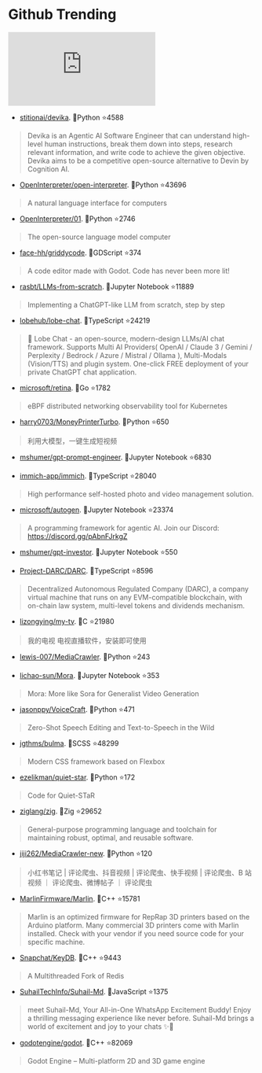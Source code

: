# Github Trending 
 ![daily-bing](https://api.isoyu.com/bing_images.php) 
 - [stitionai/devika](https://github.com/stitionai/devika). 💪Python ⭐4588 
 > Devika is an Agentic AI Software Engineer that can understand high-level human instructions, break them down into steps, research relevant information, and write code to achieve the given objective. Devika aims to be a competitive open-source alternative to Devin by Cognition AI. 
 - [OpenInterpreter/open-interpreter](https://github.com/OpenInterpreter/open-interpreter). 💪Python ⭐43696 
 > A natural language interface for computers 
 - [OpenInterpreter/01](https://github.com/OpenInterpreter/01). 💪Python ⭐2746 
 > The open-source language model computer 
 - [face-hh/griddycode](https://github.com/face-hh/griddycode). 💪GDScript ⭐374 
 > A code editor made with Godot. Code has never been more lit! 
 - [rasbt/LLMs-from-scratch](https://github.com/rasbt/LLMs-from-scratch). 💪Jupyter Notebook ⭐11889 
 > Implementing a ChatGPT-like LLM from scratch, step by step 
 - [lobehub/lobe-chat](https://github.com/lobehub/lobe-chat). 💪TypeScript ⭐24219 
 > 🤯 Lobe Chat - an open-source, modern-design LLMs/AI chat framework. Supports Multi AI Providers( OpenAI / Claude 3 / Gemini / Perplexity / Bedrock / Azure / Mistral / Ollama ), Multi-Modals (Vision/TTS) and plugin system. One-click FREE deployment of your private ChatGPT chat application. 
 - [microsoft/retina](https://github.com/microsoft/retina). 💪Go ⭐1782 
 > eBPF distributed networking observability tool for Kubernetes 
 - [harry0703/MoneyPrinterTurbo](https://github.com/harry0703/MoneyPrinterTurbo). 💪Python ⭐650 
 > 利用大模型，一键生成短视频 
 - [mshumer/gpt-prompt-engineer](https://github.com/mshumer/gpt-prompt-engineer). 💪Jupyter Notebook ⭐6830 
 >  
 - [immich-app/immich](https://github.com/immich-app/immich). 💪TypeScript ⭐28040 
 > High performance self-hosted photo and video management solution. 
 - [microsoft/autogen](https://github.com/microsoft/autogen). 💪Jupyter Notebook ⭐23374 
 > A programming framework for agentic AI. Join our Discord: https://discord.gg/pAbnFJrkgZ 
 - [mshumer/gpt-investor](https://github.com/mshumer/gpt-investor). 💪Jupyter Notebook ⭐550 
 >  
 - [Project-DARC/DARC](https://github.com/Project-DARC/DARC). 💪TypeScript ⭐8596 
 > Decentralized Autonomous Regulated Company (DARC), a company virtual machine that runs on any EVM-compatible blockchain, with on-chain law system, multi-level tokens and dividends mechanism. 
 - [lizongying/my-tv](https://github.com/lizongying/my-tv). 💪C ⭐21980 
 > 我的电视 电视直播软件，安装即可使用 
 - [lewis-007/MediaCrawler](https://github.com/lewis-007/MediaCrawler). 💪Python ⭐243 
 >  
 - [lichao-sun/Mora](https://github.com/lichao-sun/Mora). 💪Jupyter Notebook ⭐353 
 > Mora: More like Sora for Generalist Video Generation 
 - [jasonppy/VoiceCraft](https://github.com/jasonppy/VoiceCraft). 💪Python ⭐471 
 > Zero-Shot Speech Editing and Text-to-Speech in the Wild 
 - [jgthms/bulma](https://github.com/jgthms/bulma). 💪SCSS ⭐48299 
 > Modern CSS framework based on Flexbox 
 - [ezelikman/quiet-star](https://github.com/ezelikman/quiet-star). 💪Python ⭐172 
 > Code for Quiet-STaR 
 - [ziglang/zig](https://github.com/ziglang/zig). 💪Zig ⭐29652 
 > General-purpose programming language and toolchain for maintaining robust, optimal, and reusable software. 
 - [jiji262/MediaCrawler-new](https://github.com/jiji262/MediaCrawler-new). 💪Python ⭐120 
 > 小红书笔记 | 评论爬虫、抖音视频 | 评论爬虫、快手视频 | 评论爬虫、B 站视频 ｜ 评论爬虫、微博帖子 ｜ 评论爬虫 
 - [MarlinFirmware/Marlin](https://github.com/MarlinFirmware/Marlin). 💪C++ ⭐15781 
 > Marlin is an optimized firmware for RepRap 3D printers based on the Arduino platform. Many commercial 3D printers come with Marlin installed. Check with your vendor if you need source code for your specific machine. 
 - [Snapchat/KeyDB](https://github.com/Snapchat/KeyDB). 💪C++ ⭐9443 
 > A Multithreaded Fork of Redis 
 - [SuhailTechInfo/Suhail-Md](https://github.com/SuhailTechInfo/Suhail-Md). 💪JavaScript ⭐1375 
 > meet Suhail-Md, Your All-in-One WhatsApp Excitement Buddy! Enjoy a thrilling messaging experience like never before. Suhail-Md brings a world of excitement and joy to your chats ✨🤖 
 - [godotengine/godot](https://github.com/godotengine/godot). 💪C++ ⭐82069 
 > Godot Engine – Multi-platform 2D and 3D game engine 
 
